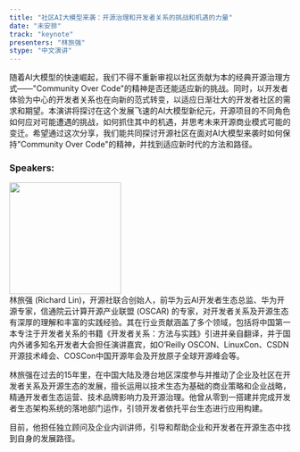 ```yaml
---
title: "社区AI大模型来袭：开源治理和开发者关系的挑战和机遇的力量"
date: "未安排" 
track: "keynote"
presenters: "林旅强"
stype: "中文演讲"
---
```

随着AI大模型的快速崛起，我们不得不重新审视以社区贡献为本的经典开源治理方式——"Community Over Code"的精神是否还能适应新的挑战。同时，以开发者体验为中心的开发者关系也在向新的范式转变，以适应日渐壮大的开发者社区的需求和期望。本演讲将探讨在这个发展飞速的AI大模型新纪元，开源项目的不同角色如何应对可能遭遇的挑战，如何抓住其中的机遇，并思考未来开源商业模式可能的变迁。希望通过这次分享，我们能共同探讨开源社区在面对AI大模型来袭时如何保持"Community Over Code"的精神，并找到适应新时代的方法和路径。
 ### Speakers: 
 <img src="https://img.bagevent.com/resource/20230728/1115584271016.jpg" width="200" /><br>林旅强 (Richard Lin)，开源社联合创始人，前华为云AI开发者生态总监、华为开源专家，信通院云计算开源产业联盟 (OSCAR) 的专家，对开发者关系及开源生态有深厚的理解和丰富的实践经验。其在行业贡献涵盖了多个领域，包括将中国第一本专注于开发者关系的书籍《开发者关系：方法与实践》引进并亲自翻译，并于国内外诸多知名开发者大会担任演讲嘉宾，如O’Reilly OSCON、LinuxCon、CSDN开源技术峰会、COSCon中国开源年会及开放原子全球开源峰会等。

林旅强在过去的15年里，在中国大陆及港台地区深度参与并推动了企业及社区在开发者关系及开源生态的发展，擅长运用以技术生态为基础的商业策略和企业战略，精通开发者生态运营、技术品牌影响力及开源治理。他曾从零到一搭建并完成开发者生态架构系统的落地部门运作，引领开发者依托平台生态进行应用构建。

目前，他担任独立顾问及企业内训讲师，引导和帮助企业和开发者在开源生态中找到自身的发展路径。
 <br><br>